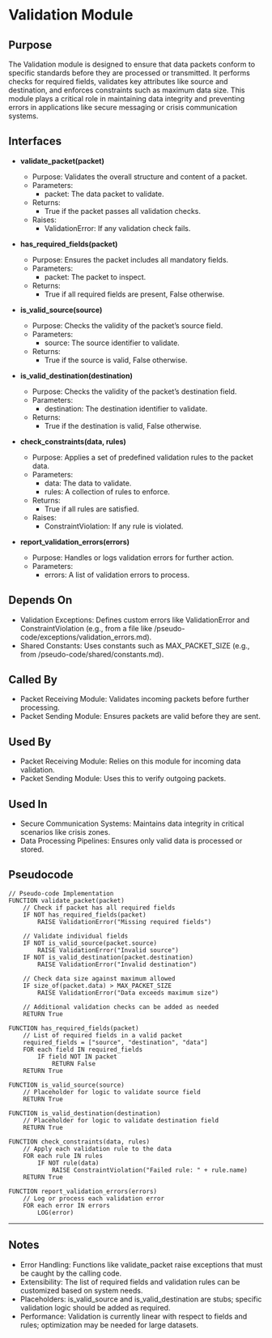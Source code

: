 # Validation Module

## Purpose
The Validation module is designed to ensure that data packets conform to specific standards before they are processed or transmitted. It performs checks for required fields, validates key attributes like source and destination, and enforces constraints such as maximum data size. This module plays a critical role in maintaining data integrity and preventing errors in applications like secure messaging or crisis communication systems.

## Interfaces
- **validate_packet(packet)**  
  - Purpose: Validates the overall structure and content of a packet.  
  - Parameters:  
    - packet: The data packet to validate.  
  - Returns:  
    - True if the packet passes all validation checks.  
  - Raises:  
    - ValidationError: If any validation check fails.  

- **has_required_fields(packet)**  
  - Purpose: Ensures the packet includes all mandatory fields.  
  - Parameters:  
    - packet: The packet to inspect.  
  - Returns:  
    - True if all required fields are present, False otherwise.  

- **is_valid_source(source)**  
  - Purpose: Checks the validity of the packet’s source field.  
  - Parameters:  
    - source: The source identifier to validate.  
  - Returns:  
    - True if the source is valid, False otherwise.  

- **is_valid_destination(destination)**  
  - Purpose: Checks the validity of the packet’s destination field.  
  - Parameters:  
    - destination: The destination identifier to validate.  
  - Returns:  
    - True if the destination is valid, False otherwise.  

- **check_constraints(data, rules)**  
  - Purpose: Applies a set of predefined validation rules to the packet data.  
  - Parameters:  
    - data: The data to validate.  
    - rules: A collection of rules to enforce.  
  - Returns:  
    - True if all rules are satisfied.  
  - Raises:  
    - ConstraintViolation: If any rule is violated.  

- **report_validation_errors(errors)**  
  - Purpose: Handles or logs validation errors for further action.  
  - Parameters:  
    - errors: A list of validation errors to process.  

## Depends On
- Validation Exceptions: Defines custom errors like ValidationError and ConstraintViolation (e.g., from a file like /pseudo-code/exceptions/validation_errors.md).  
- Shared Constants: Uses constants such as MAX_PACKET_SIZE (e.g., from /pseudo-code/shared/constants.md).  

## Called By
- Packet Receiving Module: Validates incoming packets before further processing.  
- Packet Sending Module: Ensures packets are valid before they are sent.  

## Used By
- Packet Receiving Module: Relies on this module for incoming data validation.  
- Packet Sending Module: Uses this to verify outgoing packets.  

## Used In
- Secure Communication Systems: Maintains data integrity in critical scenarios like crisis zones.  
- Data Processing Pipelines: Ensures only valid data is processed or stored.  


## Pseudocode

```pseudo-code
// Pseudo-code Implementation
FUNCTION validate_packet(packet)
    // Check if packet has all required fields
    IF NOT has_required_fields(packet)
        RAISE ValidationError("Missing required fields")
    
    // Validate individual fields
    IF NOT is_valid_source(packet.source)
        RAISE ValidationError("Invalid source")
    IF NOT is_valid_destination(packet.destination)
        RAISE ValidationError("Invalid destination")
    
    // Check data size against maximum allowed
    IF size_of(packet.data) > MAX_PACKET_SIZE
        RAISE ValidationError("Data exceeds maximum size")
    
    // Additional validation checks can be added as needed
    RETURN True

FUNCTION has_required_fields(packet)
    // List of required fields in a valid packet
    required_fields = ["source", "destination", "data"]
    FOR each field IN required_fields
        IF field NOT IN packet
            RETURN False
    RETURN True

FUNCTION is_valid_source(source)
    // Placeholder for logic to validate source field
    RETURN True

FUNCTION is_valid_destination(destination)
    // Placeholder for logic to validate destination field
    RETURN True

FUNCTION check_constraints(data, rules)
    // Apply each validation rule to the data
    FOR each rule IN rules
        IF NOT rule(data)
            RAISE ConstraintViolation("Failed rule: " + rule.name)
    RETURN True

FUNCTION report_validation_errors(errors)
    // Log or process each validation error
    FOR each error IN errors
        LOG(error)
``` 

---

## Notes
- Error Handling: Functions like validate_packet raise exceptions that must be caught by the calling code.  
- Extensibility: The list of required fields and validation rules can be customized based on system needs.  
- Placeholders: is_valid_source and is_valid_destination are stubs; specific validation logic should be added as required.  
- Performance: Validation is currently linear with respect to fields and rules; optimization may be needed for large datasets.  
